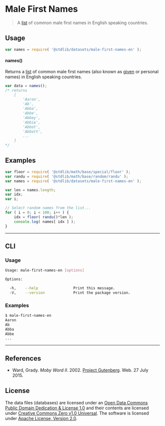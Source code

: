 # Male First Names

> A [list][moby-word] of common male first names in English speaking countries.


<section class="usage">

## Usage

``` javascript
var names = require( '@stdlib/datasets/male-first-names-en' );
```

#### names()

Returns a [list][moby-word] of common male first names (also known as [given][given-name] or personal names) in English speaking countries.

``` javascript
var data = names();
/* returns
    [
        'Aaron',
        'Ab',
        'Abba',
        'Abbe',
        'Abbey',
        'Abbie',
        'Abbot',
        'Abbott',
        ...
    ]
*/
```

</section>

<!-- /.usage -->


<section class="examples">

<!-- TODO: more creative example. -->

## Examples

``` javascript
var floor = require( '@stdlib/math/base/special/floor' );
var randu = require( '@stdlib/math/base/random/randu' );
var names = require( '@stdlib/datasets/male-first-names-en' );

var len = names.length;
var idx;
var i;

// Select random names from the list...
for ( i = 0; i < 100; i++ ) {
    idx = floor( randu()*len );
    console.log( names[ idx ] );
}
```

</section>

<!-- /.examples -->


---

<section class="cli">

## CLI

<section class="usage">

### Usage

``` bash
Usage: male-first-names-en [options]

Options:

  -h,    --help                Print this message.
  -V,    --version             Print the package version.
```

</section>

<!-- /.usage -->


<section class="examples">

### Examples

``` bash
$ male-first-names-en
Aaron
Ab
Abba
Abbe
...
```

</section>

<!-- /.examples -->

</section>

<!-- /.cli -->


---

<section class="references">

## References

* Ward, Grady. *Moby Word II*. 2002. [Project Gutenberg][moby-word]. Web. 27 July 2015.

</section>

<!-- /.references -->


<!-- <license> -->

## License

The data files (databases) are licensed under an [Open Data Commons Public Domain Dedication & License 1.0][pddl-1.0] and their contents are licensed under [Creative Commons Zero v1.0 Universal][cc0]. The software is licensed under [Apache License, Version 2.0][apache-license].

<!-- </license> -->


<section class="links">

[pddl-1.0]: http://opendatacommons.org/licenses/pddl/1.0/
[cc0]: https://creativecommons.org/publicdomain/zero/1.0
[apache-license]: https://www.apache.org/licenses/LICENSE-2.0

[given-name]: https://en.wikipedia.org/wiki/Given_name
[moby-word]: http://www.gutenberg.org/files/3201/3201.txt

</section>

<!-- /.links -->
